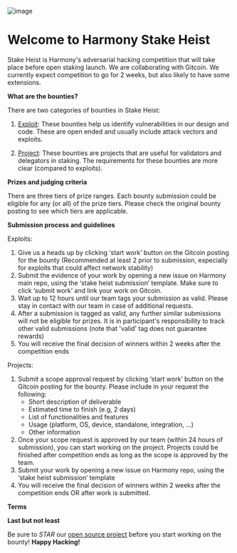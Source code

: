 ![image](https://user-images.githubusercontent.com/45907268/79284821-a2251e80-7e70-11ea-9dce-b54f669a1e9a.png)

# **Welcome to Harmony Stake Heist**

Stake Heist is Harmony's adversarial hacking competition that will take place before open staking launch. We are collaborating with Gitcoin. We currently expect competition to go for 2 weeks, but also likely to have some extensions. 

**What are the bounties?**

There are two categories of bounties in Stake Heist:
1. [Exploit](https://github.com/harmony-one/harmony/labels/exploit): These bounties help us identify vulnerabilities in our design and code. These are open ended and usually include attack vectors and exploits.

2. [Project](https://github.com/harmony-one/harmony/labels/project): These bounties are projects that are useful for validators and delegators in staking. The requirements for these bounties are more clear (compared to exploits).

**Prizes and judging criteria**

There are three tiers of prize ranges. Each bounty submission could be eligible for any (or all) of the prize tiers. Please check the original bounty posting to see which tiers are applicable.

**Submission process and guidelines**

Exploits:

1. Give us a heads up by clicking ‘start work’ button on the Gitcoin posting for the bounty (Recommended at least 2 prior to submission, especially for exploits that could affect network stability) 
2. Submit the evidence of your work by opening a new issue on Harmony main repo, using the ‘stake heist submission’ template. Make sure to click ‘submit work’ and link your work on Gitcoin.
3. Wait up to 12 hours until our team tags your submission as valid. Please stay in contact with our team in case of additional requests.
4. After a submission is tagged as valid, any further similar submissions will not be eligible for prizes. It is in participant's responsibility to track other valid submissions (note that 'valid' tag does not guarantee rewards)
5. You will receive the final decision of winners within 2 weeks after the competition ends


Projects:

1. Submit a scope approval request by clicking ‘start work’ button on the Gitcoin posting for the bounty. Please include in your request the following: 
    - Short description of deliverable
    - Estimated time to finish (e.g, 2 days)
    - List of functionalities and features
    - Usage (platform, OS, device, standalone, integration, …)
    - Other information
2. Once your scope request is approved by our team (within 24 hours of submission), you can start working on the project. Projects could be finished after competition ends as long as the scope is approved by the team.
3. Submit your work by opening a new issue on Harmony repo, using the ‘stake heist submission’ template
4. You will receive the final decision of winners within 2 weeks after the competition ends OR after work is submitted.

**Terms**



**Last but not least**

Be sure to *STAR* our [open source project](https://github.com/harmony-one/harmony) before you start working on the bounty!  **Happy Hacking!**
